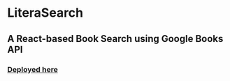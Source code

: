 # **LiteraSearch**

## A React-based Book Search using Google Books API

### [Deployed here](https://litera-search.netlify.app/)

